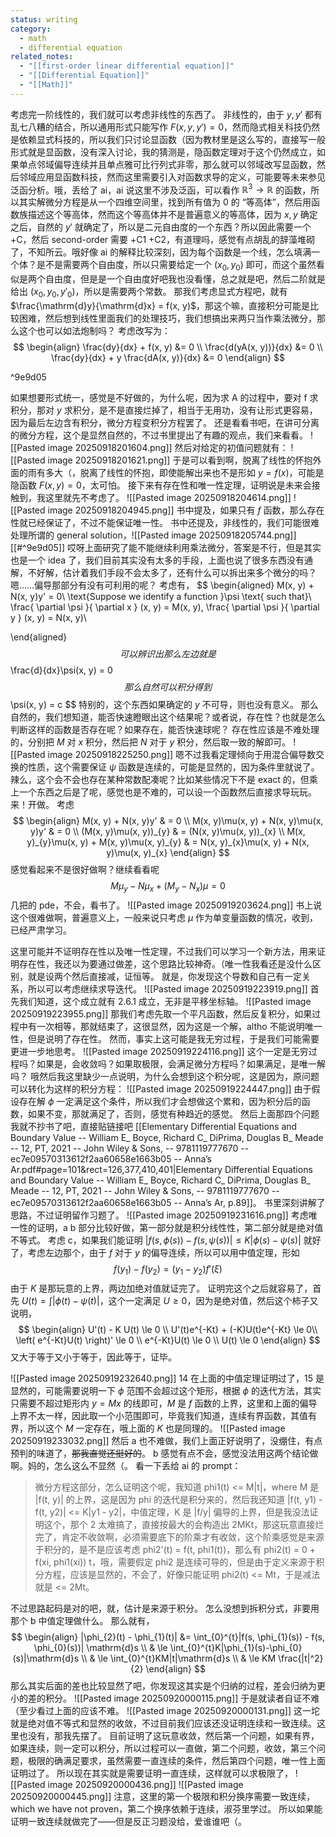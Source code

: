 ```yaml
---
status: writing
category:
  - math
  - differential equation
related_notes:
  - "[[first-order linear differential equation]]"
  - "[[Differential Equation]]"
  - "[[Math]]"
---
```

考虑完一阶线性的，我们就可以考虑非线性的东西了。
非线性的，由于 $y, y'$ 都有乱七八糟的结合，所以通用形式只能写作 $F(x, y, y') = 0$，然而隐式相关科技仍然是依赖显式科技的，所以我们只讨论显函数（因为教材里是这么写的，直接写一般形式就是显函数，没有深入讨论，我的猜测是，隐函数定理对于这个仍然成立，如果单点邻域偏导连续并且单点雅可比行列式非零，那么就可以邻域改写显函数，然后邻域应用显函数科技，然而这里需要引入对函数求导的定义，可能要等未来参见泛函分析。哦，丢给了 ai，ai 说这里不涉及泛函，可以看作 $\mathbb{R}^3 \to \mathbb{R}$ 的函数，所以其实解微分方程是从一个四维空间里，找到所有值为 $0$ 的 “等高体”，然后用函数族描述这个等高体，然而这个等高体并不是普遍意义的等高体，因为 $x, y$ 确定之后，自然的 $y'$ 就确定了，所以是二元自由度的一个东西？所以因此需要一个 +C，然后 second-order 需要 +C1 +C2，有道理吗，感觉有点胡乱的辞藻堆砌了，不知所云。哦好像 ai 的解释比较深刻，因为每个函数是一个线，怎么填满一个体？是不是需要两个自由度，所以只需要给定一个 $(x_{0}, y_{0})$ 即可，而这个虽然看似是两个自由度，但是是一个自由度好吧我也没看懂，总之就是吧，然后二阶就是给出 $(x_{0}, y_{0}, y'_{0})$，所以是需要两个常数。
那我们考虑显式方程吧，就有 $\frac{\mathrm{d}y}{\mathrm{d}x} = f(x, y)$，那这个嘛，直接积分可能是比较困难，然后想到线性里面我们的处理技巧，我们想搞出来两只当作乘法微分，那么这个也可以如法炮制吗？
考虑改写为：
$$
\begin{align}
\frac{dy}{dx} + f(x, y) &= 0 \\
\frac{d(yA(x, y))}{dx} &= 0 \\
\frac{dy}{dx} + y \frac{dA(x, y)}{dx} &= 0
\end{align}
$$

^9e9d05

如果想要形式统一，感觉是不好做的，为什么呢，因为求 A 的过程中，要对 f 求积分，那对 $y$ 求积分，是不是直接烂掉了，相当于无用功，没有让形式更容易，因为最后左边含有积分，微分方程变积分方程罢了。
还是看看书吧，在讲可分离的微分方程，这个是显然自然的，不过书里提出了有趣的观点，我们来看看。
![[Pasted image 20250918201604.png]]
然后对给定的初值问题就有：
![[Pasted image 20250918201621.png]]
于是可以看到啊，脱离了线性的怀抱外面的雨有多大（，脱离了线性的怀抱，即使能解出来也不是形如 $y = f(x)$，可能是隐函数 $F(x, y) = 0$，太可怕。
接下来有存在性和唯一性定理，证明说是未来会接触到，我这里就先不考虑了。
![[Pasted image 20250918204614.png]]
![[Pasted image 20250918204945.png]]
书中提及，如果只有 $f$ 函数，那么存在性就已经保证了，不过不能保证唯一性。
书中还提及，非线性的，我们可能很难处理所谓的 general solution，![[Pasted image 20250918205744.png]]
[[#^9e9d05]] 哎呀上面研究了能不能继续利用乘法微分，答案是不行，但是其实也是一个 idea 了，我们目前其实没有太多的手段，上面也说了很多东西没有通解，不好解，估计着我们手段不会太多了，还有什么可以拆出来多个微分的吗？嗯……偏导那部分有没有可利用的呢？
考虑有，
$$
\begin{aligned}
M(x, y) + N(x, y)y' = 0\\
\text{Suppose we identify a function }\psi \text{ such that}\\
\frac{ \partial \psi }{ \partial x } (x, y) = M(x, y), \frac{ \partial \psi }{ \partial y } (x, y) = N(x, y)\\

\end{aligned}
$$
可以辨识出那么左边就是
$$
\frac{d}{dx}\psi(x, y) = 0
$$
那么自然可以积分得到
$$
\psi(x, y) = c
$$
特别的，这个东西如果确定的 $y$ 不可导，则也没有意义。
那么自然的，我们想知道，能否快速瞪眼出这个结果呢？或者说，存在性？也就是怎么判断这样的函数是否存在呢？如果存在，能否快速球呢？
存在性应该是不难处理的，分别把 $M$ 对 $x$ 积分，然后把 $N$ 对于 $y$ 积分，然后取一致的解即可。
![[Pasted image 20250918225250.png]]
嗯不过我看定理倾向于用混合偏导数交换的性质，这个需要保证 $\psi$ 函数是连续的，可能是显然的，因为条件里就说了。
辣么，这个会不会也存在某种常数配凑呢？比如某些情况下不是 exact 的，但乘上一个东西之后是了呢，感觉也是不难的，可以设一个函数然后直接求导玩玩。
来！开做。
考虑
$$
\begin{align}
M(x, y) + N(x, y)y'  & = 0 \\
M(x, y)\mu(x, y) + N(x, y)\mu(x, y)y'  & = 0 \\
(M(x, y)\mu(x, y))_{y}  & = (N(x, y)\mu(x, y))_{x} \\
M(x, y)_{y}\mu(x, y) + M(x, y)\mu(x, y)_{y}  & = N(x, y)_{x}\mu(x, y) + N(x, y)\mu(x, y)_{x}
\end{align}
$$
感觉看起来不是很好做啊？继续看看呢
$$
M\mu_{y}-N\mu_{x} + (M_{y} - N_{x})\mu = 0
$$
几把的 pde，不会，看书了。
![[Pasted image 20250919203624.png]]
书上说这个很难做啊，普遍意义上，一般来说只考虑 $\mu$ 作为单变量函数的情况，收到，已经严肃学习。

这里可能并不证明存在性以及唯一性定理，不过我们可以学习一个新方法，用来证明存在性，我还以为要通过做差，这个思路比较神奇。（唯一性我看还是没什么区别，就是设两个然后直接减，证恒等。
就是，你发现这个导数和自己有一定关系，所以可以考虑继续求导迭代。
![[Pasted image 20250919223919.png]]
首先我们知道，这个成立就有 2.6.1 成立，无非是平移坐标轴。
![[Pasted image 20250919223955.png]]
那我们考虑先取一个平凡函数，然后反复积分，如果过程中有一次相等，那就结束了，这很显然，因为这是一个解，altho 不能说明唯一性，但是说明了存在性。
然而，事实上这可能是我无穷过程，于是我们可能需要更进一步地思考。
![[Pasted image 20250919224116.png]]
这个一定是无穷过程吗？如果是，会收敛吗？如果取极限，会满足微分方程吗？如果满足，是唯一解吗？
哦然后我这里缺少一点说明，为什么会想到这个积分呢，这是因为，原问题可以转化为这样的积分方程：
![[Pasted image 20250919224447.png]]
由于假设存在解 $\phi$ 一定满足这个条件，所以我们才会想做这个累和，因为积分后的函数，如果不变，那就满足了，否则，感觉有种趋近的感觉。
然后上面那四个问题我就不抄书了吧，直接贴链接吧 [[Elementary Differential Equations and Boundary Value -- William E_ Boyce, Richard C_ DiPrima, Douglas B_ Meade -- 12, PT, 2021 -- John Wiley & Sons, -- 9781119777670 -- ec7e09570313612f2aa60658e1663b05 -- Anna’s Ar.pdf#page=101&rect=126,377,410,401|Elementary Differential Equations and Boundary Value -- William E_ Boyce, Richard C_ DiPrima, Douglas B_ Meade -- 12, PT, 2021 -- John Wiley & Sons, -- 9781119777670 -- ec7e09570313612f2aa60658e1663b05 -- Anna’s Ar, p.89]]。
书里深刻讲解了思路，不过证明留作习题了。
![[Pasted image 20250919231616.png]]
考虑唯一性的证明，a b 部分比较好做，第一部分就是积分线性性，第二部分就是绝对值不等式。
考虑 c，如果我们能证明 $|f(s, \phi(s)) - f(s, \psi(s))| \le K|\phi(s)-\psi(s)|$ 就好了，考虑左边那个，由于 $f$ 对于 $y$ 的偏导连续，所以可以用中值定理，形如
$$
f(y_{1})-f(y_{2})=(y_{1}-y_{2})f'(\xi)
$$
由于 $K$ 是那玩意的上界，两边加绝对值就证完了。
证明完这个之后就容易了，首先 $U(t) = \int|\phi(t) - \psi(t)|$，这个一定满足 $U \ge 0$，因为是绝对值，然后这个柿子又说明，
$$
\begin{align}
U'(t) - K U(t) \le 0 \\ 
U'(t)e^{-Kt} + (-K)U(t)e^{-Kt} \le 0\\
\left( e^{-Kt}U(t) \right)' \le 0 \\
e^{-Kt}U(t) \le 0 \\
U(t) \le 0
\end{align}
$$
又大于等于又小于等于，因此等于，证毕。

![[Pasted image 20250919232640.png]]
14 在上面的中值定理证明过了，15 是显然的，可能需要说明一下 $\phi$ 范围不会超过这个矩形，根据 $\phi$ 的迭代方法，其实只需要不超过矩形内 $y=Mx$ 的线即可，$M$ 是 $f$ 函数的上界，这里和上面的偏导上界不太一样，因此取一个小范围即可，毕竟我们知道，连续有界函数，其值有界，所以这个 $M$ 一定存在，哦上面的 $K$ 也是同理的。
![[Pasted image 20250919233032.png]]
然后 a 也不难做，我们上面正好说明了，没绷住，有点预判的味道了，~~那我直觉还挺好的~~。
b 感觉有点不会，感觉没法用这两个结论做啊。妈的，怎么这么不显然（。
看一下丢给 ai 的 prompt：
> 微分方程这部分，怎么证明这个呢，我知道 phi1(t) <= M|t|，where M 是 |f(t, y)| 的上界，这是因为 phi 的迭代是积分来的，然后我还知道 |f(t, y1) - f(t, y2)| <= K|y1 - y2|，中值定理，K 是 |f/y| 偏导的上界，但是我没法证明这个，那个 2 太难搞了，直接按最大的会构造出 2MKt，那这玩意直接烂完了，肯定不收敛啊，必须需要底下的阶乘才有收敛，这个阶乘感觉是来源于积分的，是不是应该考虑 phi2'(t) = f(t, phi1(t))，那么有 phi2(t) = 0 + f(xi, phi1(xi)) t，哦，需要假定 phi2 是连续可导的，但是由于定义来源于积分方程，应该是显然的，不会了，好像只能证明 phi2(t) <= Mt，于是减法就是 <= 2Mt。

不过思路起码是对的吧，就，估计是来源于积分。
怎么没想到拆积分式，非要用那个 b 中值定理做什么。
那么就有，
$$
\begin{align}
|\phi_{2}(t) - \phi_{1}(t)| &= \int_{0}^{t}|f(s, \phi_{1}(s)) - f(s, \phi_{0}(s))| \mathrm{d}s \\
 & \le \int_{0}^{t}K|\phi_{1}(s)-\phi_{0}(s)|\mathrm{d}s \\
 & \le \int_{0}^{t}KM|t|\mathrm{d}s \\
 & \le KM \frac{|t|^2}{2}
\end{align}
$$
那么其实后面的差也比较显然了吧，你发现这其实是个归纳的过程，差会归纳为更小的差的积分。
![[Pasted image 20250920000115.png]]
于是就读者自证不难（至少看过上面的应该不难。
![[Pasted image 20250920000131.png]]
这一坨就是绝对值不等式和显然的收敛，不过目前我们应该还没证明连续和一致连续。这里也没有，那我先摆了。
目前证明了这玩意收敛，然后第一个问题，如果有界，如果连续，则一定可以积分，所以过程可以一直做，第二个问题，收敛，第三个问题，极限的确满足要求，虽然需要一直连续的条件，然后第四个问题，唯一性上面证明过了。
所以现在其实就是需要证明一直连续，这样就可以求极限了，
![[Pasted image 20250920000436.png]]
![[Pasted image 20250920000445.png]]
注意，这里的第一个极限和积分换序需要一致连续，which we have not proven，第二个换序依赖于连续，淑芬里学过。
所以如果能证明一致连续就做完了——但是反正习题没给，爱谁谁吧（。
